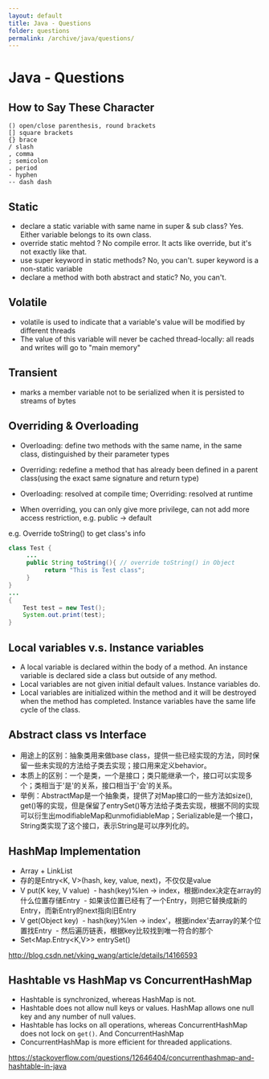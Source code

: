 ```yaml
---
layout: default
title: Java - Questions
folder: questions
permalink: /archive/java/questions/
---
```


# Java - Questions

## How to Say These Character
```
() open/close parenthesis, round brackets
[] square brackets
{} brace
/ slash
, comma
; semicolon
. period
- hyphen
-- dash dash
```

## Static
- declare a static variable with same name in super & sub class? Yes. Either variable belongs to its own class.
- override static mehtod ? No compile error. It acts like override, but it's not exactly like that.
- use super keyword in static methods? No, you can't. super keyword is a non-static variable
- declare a method with both abstract and static? No, you can't.

## Volatile
- volatile is used to indicate that a variable's value will be modified by different threads
- The value of this variable will never be cached thread-locally: all reads and writes will go to "main memory"

## Transient
- marks a member variable not to be serialized when it is persisted to streams of bytes

## Overriding & Overloading

- Overloading: define two methods with the same name, in the same class, distinguished by their parameter types
- Overriding: redefine a method that has already been defined in a parent class(using the exact same signature and return type)

- Overloading: resolved at compile time; Overriding: resolved at runtime
- When overriding, you can only give more privilege, can not add more access restriction, e.g. public -> default

e.g. Override toString() to get class's info

~~~ java
class Test {
     ...
     public String toString(){ // override toString() in Object
          return "This is Test class";
     }
}
...
{
	Test test = new Test();
	System.out.print(test);
}
~~~

## Local variables v.s. Instance variables
 - A local variable is declared within the body of a method. An instance variable is declared side a class but outside of any method.
 - Local variables are not given initial default values. Instance variables do.
 - Local variables are initialized within the method and it will be destroyed when the method has completed. Instance variables have the same life cycle of the class.

## Abstract class vs Interface
- 用途上的区别：抽象类用来做base class，提供一些已经实现的方法，同时保留一些未实现的方法给子类去实现；接口用来定义behavior。
- 本质上的区别：一个是类，一个是接口；类只能继承一个，接口可以实现多个；类相当于'是'的关系，接口相当于'会'的关系。
- 举例：AbstractMap是一个抽象类，提供了对Map接口的一些方法如size(), get()等的实现，但是保留了entrySet()等方法给子类去实现，根据不同的实现可以衍生出modifiableMap和unmofidiableMap；Serializable是一个接口，String类实现了这个接口，表示String是可以序列化的。

## HashMap Implementation
- Array + LinkList
- 存的是Entry<K, V>(hash, key, value, next)，不仅仅是value
- V put(K key, V value)
  - hash(key)%len -> index，根据index决定在array的什么位置存储Entry
  - 如果该位置已经有了一个Entry，则把它替换成新的Entry，而新Entry的next指向旧Entry
- V get(Object key)
  - hash(key)%len -> index'，根据index'去array的某个位置找Entry
  - 然后遍历链表，根据key比较找到唯一符合的那个
- Set<Map.Entry<K,V>>	entrySet()

http://blog.csdn.net/vking_wang/article/details/14166593

## Hashtable vs HashMap vs ConcurrentHashMap
- Hashtable is synchronized, whereas HashMap is not.
- Hashtable does not allow null keys or values. HashMap allows one null key and any number of null values.
- Hashtable has locks on all operations, whereas ConcurrentHashMap does not lock on `get()`. And ConcurrentHashMap
- ConcurrentHashMap is more efficient for threaded applications.

<https://stackoverflow.com/questions/12646404/concurrenthashmap-and-hashtable-in-java>

